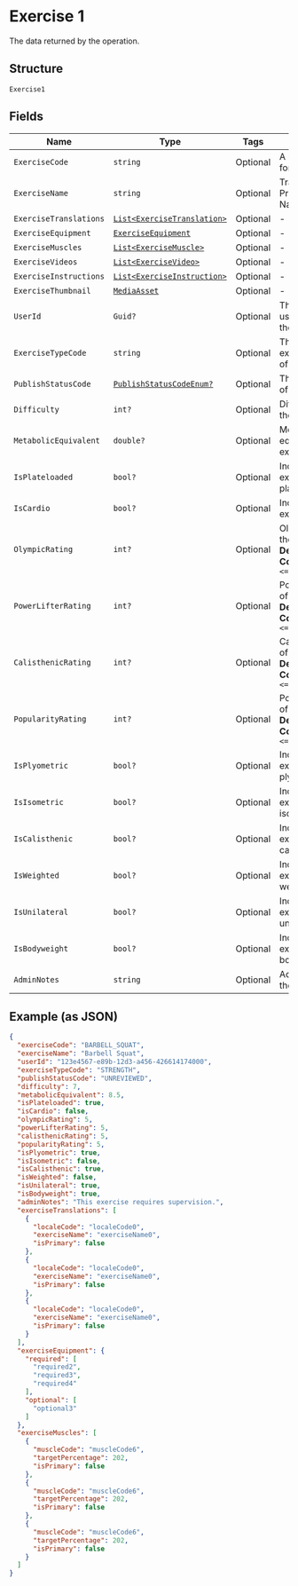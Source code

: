 
# Exercise 1

The data returned by the operation.

## Structure

`Exercise1`

## Fields

| Name | Type | Tags | Description |
|  --- | --- | --- | --- |
| `ExerciseCode` | `string` | Optional | A unique identifier for the exercise. |
| `ExerciseName` | `string` | Optional | Translated Primary Exercise Name |
| `ExerciseTranslations` | [`List<ExerciseTranslation>`](../../doc/models/exercise-translation.md) | Optional | - |
| `ExerciseEquipment` | [`ExerciseEquipment`](../../doc/models/exercise-equipment.md) | Optional | - |
| `ExerciseMuscles` | [`List<ExerciseMuscle>`](../../doc/models/exercise-muscle.md) | Optional | - |
| `ExerciseVideos` | [`List<ExerciseVideo>`](../../doc/models/exercise-video.md) | Optional | - |
| `ExerciseInstructions` | [`List<ExerciseInstruction>`](../../doc/models/exercise-instruction.md) | Optional | - |
| `ExerciseThumbnail` | [`MediaAsset`](../../doc/models/media-asset.md) | Optional | - |
| `UserId` | `Guid?` | Optional | The user ID of the user who created the exercise. |
| `ExerciseTypeCode` | `string` | Optional | The exerciseTypeCode of the exercise |
| `PublishStatusCode` | [`PublishStatusCodeEnum?`](../../doc/models/publish-status-code-enum.md) | Optional | The publish status of the exercise |
| `Difficulty` | `int?` | Optional | Difficulty level of the exercise |
| `MetabolicEquivalent` | `double?` | Optional | Metabolic equivalent of the exercise |
| `IsPlateloaded` | `bool?` | Optional | Indicates if the exercise is plateloaded |
| `IsCardio` | `bool?` | Optional | Indicates if the exercise is cardio |
| `OlympicRating` | `int?` | Optional | Olympic rating of the exercise<br>**Default**: `0`<br>**Constraints**: `>= 0`, `<= 5` |
| `PowerLifterRating` | `int?` | Optional | Power lifter rating of the exercise<br>**Default**: `0`<br>**Constraints**: `>= 0`, `<= 5` |
| `CalisthenicRating` | `int?` | Optional | Calisthenic rating of the exercise<br>**Default**: `0`<br>**Constraints**: `>= 0`, `<= 5` |
| `PopularityRating` | `int?` | Optional | Popularity rating of the exercise<br>**Default**: `0`<br>**Constraints**: `>= 0`, `<= 5` |
| `IsPlyometric` | `bool?` | Optional | Indicates if the exercise is plyometric |
| `IsIsometric` | `bool?` | Optional | Indicates if the exercise is isometric |
| `IsCalisthenic` | `bool?` | Optional | Indicates if the exercise is calisthenic |
| `IsWeighted` | `bool?` | Optional | Indicates if the exercise is weighted |
| `IsUnilateral` | `bool?` | Optional | Indicates if the exercise is unilateral |
| `IsBodyweight` | `bool?` | Optional | Indicates if the exercise is bodyweight |
| `AdminNotes` | `string` | Optional | Admin notes for the exercise |

## Example (as JSON)

```json
{
  "exerciseCode": "BARBELL_SQUAT",
  "exerciseName": "Barbell Squat",
  "userId": "123e4567-e89b-12d3-a456-426614174000",
  "exerciseTypeCode": "STRENGTH",
  "publishStatusCode": "UNREVIEWED",
  "difficulty": 7,
  "metabolicEquivalent": 8.5,
  "isPlateloaded": true,
  "isCardio": false,
  "olympicRating": 5,
  "powerLifterRating": 5,
  "calisthenicRating": 5,
  "popularityRating": 5,
  "isPlyometric": true,
  "isIsometric": false,
  "isCalisthenic": true,
  "isWeighted": false,
  "isUnilateral": true,
  "isBodyweight": true,
  "adminNotes": "This exercise requires supervision.",
  "exerciseTranslations": [
    {
      "localeCode": "localeCode0",
      "exerciseName": "exerciseName0",
      "isPrimary": false
    },
    {
      "localeCode": "localeCode0",
      "exerciseName": "exerciseName0",
      "isPrimary": false
    },
    {
      "localeCode": "localeCode0",
      "exerciseName": "exerciseName0",
      "isPrimary": false
    }
  ],
  "exerciseEquipment": {
    "required": [
      "required2",
      "required3",
      "required4"
    ],
    "optional": [
      "optional3"
    ]
  },
  "exerciseMuscles": [
    {
      "muscleCode": "muscleCode6",
      "targetPercentage": 202,
      "isPrimary": false
    },
    {
      "muscleCode": "muscleCode6",
      "targetPercentage": 202,
      "isPrimary": false
    },
    {
      "muscleCode": "muscleCode6",
      "targetPercentage": 202,
      "isPrimary": false
    }
  ]
}
```

